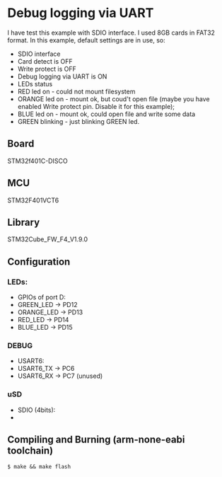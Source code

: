 # Debug logging via UART

I have test this example with SDIO interface. I used 8GB cards in FAT32 format. In this example, default settings are in use, so:

 * SDIO interface
 * Card detect is OFF
 * Write protect is OFF
 * Debug logging via UART is ON
 * LEDs status
  * RED led on - could not mount filesystem
  * ORANGE led on - mount ok, but coud't open file (maybe you have enabled Write protect pin. Disable it for this example);
  * BLUE led on - mount ok, could open file and write some data
  * GREEN blinking - just blinking GREEN led.

## Board
STM32f401C-DISCO

## MCU
STM32F401VCT6

## Library
STM32Cube_FW_F4_V1.9.0

## Configuration

### LEDs:
 * GPIOs of port D:
  * GREEN_LED -> PD12
  * ORANGE_LED -> PD13
  * RED_LED -> PD14
  * BLUE_LED -> PD15

### DEBUG
 * USART6:
  * USART6_TX -> PC6
  * USART6_RX -> PC7 (unused) 

### uSD
 * SDIO (4bits):
  * 
 


## Compiling and Burning (arm-none-eabi toolchain)
```
$ make && make flash
```
